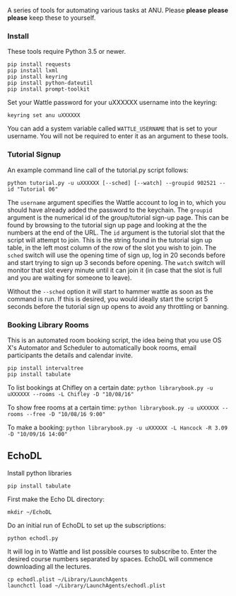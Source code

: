 A series of tools for automating various tasks at ANU. Please **please** **please** **please** keep these to yourself.

### Install
These tools require Python 3.5 or newer.

```
pip install requests
pip install lxml
pip install keyring
pip install python-dateutil
pip install prompt-toolkit
```

Set your Wattle password for your uXXXXXX username into the keyring:

```
keyring set anu uXXXXXX
```

You can add a system variable called `WATTLE_USERNAME` that is set to your username. You will not be required to enter it as an argument to these tools.

### Tutorial Signup

An example command line call of the tutorial.py script follows: 
```
python tutorial.py -u uXXXXXX [--sched] [--watch] --groupid 902521 --id "Tutorial 06"
```

The `username` argument specifies the Wattle account to log in to, which you should have already added the password to the keychain.
The `groupid` argument is the numerical id of the group/tutorial sign-up page. This can be found by browsing to the tutorial sign up page and looking at the the numbers at the end of the URL.
The `id` argument is the tutorial slot that the script will attempt to join. This is the string found in the tutorial sign up table, in the left most column of the row of the slot you wish to join.
The `sched` switch will use the opening time of sign up, log in 20 seconds before and start trying to sign up 3 seconds before opening.
The `watch` switch will monitor that slot every minute until it can join it (in case that the slot is full and you are waiting for someone to leave).

Without the `--sched` option it will start to hammer wattle as soon as the command is run. If this is desired, you would ideally start the script 5 seconds before the tutorial sign up opens to avoid any throttling or banning.

### Booking Library Rooms

This is an automated room booking script, the idea being that you use OS X's Automator and Scheduler to automatically book rooms, email participants the details and calendar invite.

```
pip install intervaltree
pip install tabulate
```

To list bookings at Chifley on a certain date:
```python librarybook.py -u uXXXXXX --rooms -L Chifley -D "10/08/16"```

To show free rooms at a certain time:
```python librarybook.py -u uXXXXXX --rooms --free -D "10/08/16 9:00"```

To make a booking:
```python librarybook.py -u uXXXXXX -L Hancock -R 3.09 -D "10/09/16 14:00"```

## EchoDL
Install python libraries
```
pip install tabulate
```

First make the Echo DL directory:
```
mkdir ~/EchoDL
```

Do an initial run of EchoDL to set up the subscriptions:
```
python echodl.py
```
It will log in to Wattle and list possible courses to subscribe to. Enter the desired course numbers separated by spaces.
EchoDL will commence downloading all the lectures.


```
cp echodl.plist ~/Library/LaunchAgents
launchctl load ~/Library/LaunchAgents/echodl.plist
```
